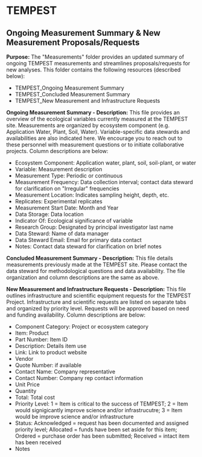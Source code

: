 # TEMPEST

## Ongoing Measurement Summary & New Measurement Proposals/Requests

**Purpose:** The "Measurements" folder provides an updated summary of ongoing TEMPEST measurements and streamlines proposals/requests for new analyses. This folder contains the following resources (described below):
  - TEMPEST_Ongoing Measurement Summary
  - TEMPEST_Concluded Measurement Summary
  - TEMPEST_New Measurement and Infrastructure Requests

**Ongoing Measurement Summary - Description:** This file provides an overview of the ecological variables currently measured at the TEMPEST site. Measurements are organized by ecosystem component (e.g. Application Water, Plant, Soil, Water). Variable-specific data stewards and availabilities are also indicated here. We encourage you to reach out to these personnel with measurement questions or to initiate collaborative projects. Column descriptions are below:

  - Ecosystem Component: Application water, plant, soil, soil-plant, or water
  - Variable: Measurement description
  - Measurement Type: Periodic or continuous
  - Measurement Frequency: Data collection interval; contact data steward for clarification on "Irregular" frequencies
  - Measurement Location: Indicates sampling height, depth, etc.
  - Replicates: Experimental replicates
  - Measurement Start Date: Month and Year
  - Data Storage: Data location
  - Indicator Of: Ecological significance of variable
  - Research Group: Designated by principal investigator last name
  - Data Steward: Name of data manager
  - Data Steward Email: Email for primary data contact
  - Notes: Contact data steward for clarification on brief notes
  
  **Concluded Measurement Summary - Description:** This file details measurements previously made at the TEMPEST site. Please contact the data steward for methodological questions and data availability. The file organization and column descriptions are the same as above.
  
  **New Measurement and Infrastructure Requests - Description:** This file outlines infrastructure and scientific equipment requests for the TEMPEST Project. Infrastructure and scientific requests are listed on separate tabs and organized by priority level. Requests will be approved based on need and funding availability. Column descriptions are below:
    
  - Component Category: Project or ecosystem category
  - Item: Product 
  - Part Number: Item ID
  - Description: Details item use
  - Link: Link to product website
  - Vendor
  - Quote Number: if available
  - Contact Name: Company representative
  - Contact Number: Company rep contact information
  - Unit Price
  - Quantity
  - Total: Total cost
  - Priority Level: 1 = Item is critical to the success of TEMPEST; 2 = Item would signigicantly improve science and/or infrastrucutre; 3 = Item would be improve science         and/or infrastructure
  - Status: Acknowledged = request has been documented and assigned priority level; Allocated = funds have been set aside for this item; Ordered = purchase order has been submitted; Received = intact item has been received 
  - Notes

